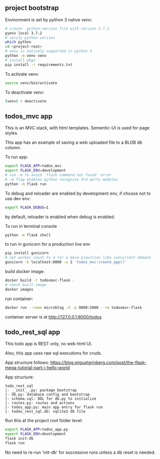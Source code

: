 
## project bootstrap

Environment is set by python 3 native venv:
```sh
# create .python-version file with version 3.7.2
pyenv local 3.7.2
# verify python version
which python
cd <project-root>
# venv is natively supported in python 3
python -m venv venv
# install pkgs
pip install -r requirements.txt
```

To activate venv:
```sh
source venv/bin/activate
```

To deactivate venv:
```sh
(venv) > deactivate
```

## todos_mvc app 

This is an MVC stack, with html templates.
Sementic-UI is used for page styles.

This app has an example of saving a web uploaded file to a BLOB db column.  


To run app:

```sh
export FLASK_APP=todos_mvc
export FLASK_ENV=development
# use -m to avoid 'flask command not found' error
# -m flag enables python recognize 3rd perty modules
python -m flask run
```

To debug and reloader are enabled by development env, 
if choose not to use dev env:
```sh
export FLASK_DEBUG=1
```
by default, reloader is enabled when debug is enabled.


To run in terminal console
```sh
python -m flask shell
```

to run in gunicorn for a production live env
```sh
pip install gunicorn
# set worker count to 4 for a more prouction like concurrent demand
gunicorn -b localhost:8000 -w 2 'todos_mvc:create_app()'
```

build docker image:
```sh
docker build -t todosmvc-flask .
# check built image
docker images
```

run container:
```sh
docker run --name microblog -d -p 8000:5000 --rm todosmvc-flask
```
container server is at http://127.0.0.1:8000/todos



## todo_rest_sql app

This todo app is REST only, no web html UI.

Also, this app uses raw sql executions for cruds.

App structure follows: https://blog.miguelgrinberg.com/post/the-flask-mega-tutorial-part-i-hello-world

App structure:
```
todo_rest_sql
|- __init__.py: package bootstrap
|- db.py: database config and bootstrap
|- schema.sql: DDL for db.py to initialize
|- routes.py: routes and actions
|- todos_app.py: main app entry for flask run
|- todos_rest_sql.db: sqlite3 db file
```

Run this at the project root folder level:
```sh
export FLASK_APP=todos_app.py
export FLASK_ENV=development
flask init-db
flask run
```

No need to re-run 'init-db' for successive runs unless a db reset is needed.







